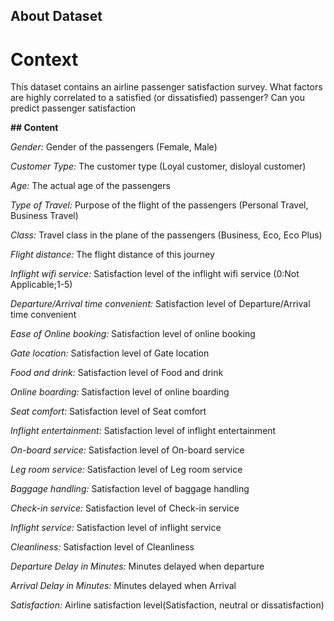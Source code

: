 ## About Dataset

# **Context**

This dataset contains an airline passenger satisfaction survey. What factors are highly correlated to a satisfied (or dissatisfied) passenger? Can you predict passenger satisfaction

**## Content**

*Gender:* Gender of the passengers (Female, Male)

*Customer Type:* The customer type (Loyal customer, disloyal customer)

*Age:* The actual age of the passengers

*Type of Travel:* Purpose of the flight of the passengers (Personal Travel, Business Travel)

*Class:* Travel class in the plane of the passengers (Business, Eco, Eco Plus)

*Flight distance:* The flight distance of this journey

*Inflight wifi service:* Satisfaction level of the inflight wifi service (0:Not Applicable;1-5)

*Departure/Arrival time convenient:* Satisfaction level of Departure/Arrival time convenient

*Ease of Online booking:* Satisfaction level of online booking

*Gate location:* Satisfaction level of Gate location

*Food and drink:* Satisfaction level of Food and drink

*Online boarding:* Satisfaction level of online boarding

*Seat comfort:* Satisfaction level of Seat comfort

*Inflight entertainment:* Satisfaction level of inflight entertainment

*On-board service:* Satisfaction level of On-board service

*Leg room service:* Satisfaction level of Leg room service

*Baggage handling:* Satisfaction level of baggage handling

*Check-in service:* Satisfaction level of Check-in service

*Inflight service:* Satisfaction level of inflight service

*Cleanliness:* Satisfaction level of Cleanliness

*Departure Delay in Minutes:* Minutes delayed when departure

*Arrival Delay in Minutes:* Minutes delayed when Arrival

*Satisfaction:* Airline satisfaction level(Satisfaction, neutral or dissatisfaction)
